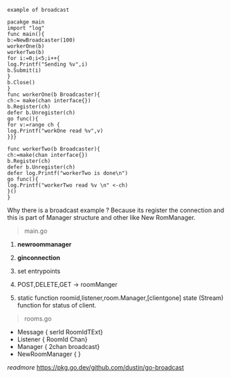 ```
example of broadcast

pacakge main
import "log"
func main(){
b:=NewBroadcaster(100)
workerOne(b)
workerTwo(b)
for i:=0;i<5;i++{
log.Printf("Sending %v",i)
b.Submit(i)
}
b.Close()
}
func workerOne(b Broadcaster){
ch:= make(chan interface{})
b.Register(ch)
defer b.Unregister(ch)
go func(){
for v:=range ch {
log.Printf("workOne read %v",v)
}}}

func workerTwo(b Broadcaster){
ch:=make(chan interface{})
b.Register(ch)
defer b.Unregister(ch)
defer log.Printf("workerTwo is done\n")
go func(){
log.Printf("workerTwo read %v \n" <-ch)
}()
}
```

Why there is a broadcast example ?
Because its register the connection and this is part of Manager structure and other like New RomManager.

> main.go

1. **newroommanager**

2. **ginconnection**

3. set entrypoints

4. POST,DELETE,GET -> roomManger

5. static function roomid,listener,room.Manager,[clientgone] state (Stream) function for status of client.

> rooms.go

* Message { serId RoomIdTExt}
* Listener { RoomId  Chan}
* Manager { 2chan   broadcast}
* NewRoomManager  {  }

_readmore_ https://pkg.go.dev/github.com/dustin/go-broadcast
